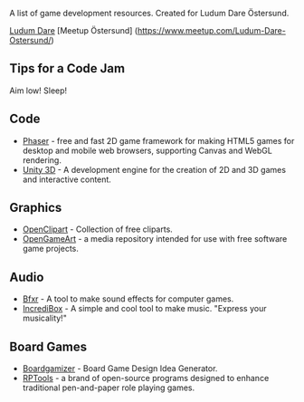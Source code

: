 A list of game development resources. Created for Ludum Dare Östersund.

[Ludum Dare](http://ludumdare.com/)
[Meetup Östersund] (https://www.meetup.com/Ludum-Dare-Ostersund/)

Tips for a Code Jam
-------------------
Aim low!
Sleep!

Code
----
* [Phaser](http://phaser.io/) -  free and fast 2D game framework for making HTML5 games for desktop and mobile web browsers, supporting Canvas and WebGL rendering.
* [Unity 3D](http://unity3d.com/) - A development engine for the creation of 2D and 3D games and interactive content.

Graphics
--------
* [OpenClipart](https://openclipart.org/) -  Collection of free cliparts. 
* [OpenGameArt](http://opengameart.org/) -  a media repository intended for use with free software game projects. 

Audio
-----
* [Bfxr](http://www.bfxr.net/) - A tool to make sound effects for computer games.
* [IncrediBox](http://www.incredibox.com/) - A simple and cool tool to make music. "Express your musicality!"

Board Games
-----------
* [Boardgamizer](http://www.boardgamizer.com/) - Board Game Design Idea Generator.
* [RPTools](http://www.rptools.net/) - a brand of open-source programs designed to enhance traditional pen-and-paper role playing games.